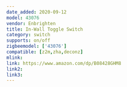 ```yaml
---
date_added: 2020-09-12
model: 43076
vendor: Enbrighten
title: In-Wall Toggle Switch
category: switch
supports: on/off
zigbeemodel: ['43076']
compatible: [z2m,zha,deconz]
mlink: 
link: https://www.amazon.com/dp/B08428GHM8
link2: 
link3: 
---
```



